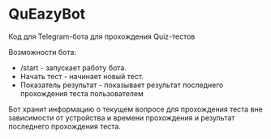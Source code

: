 # QuEazyBot

Код для Telegram-бота для прохождения Quiz-тестов

Возможности бота:

- /start - запускает работу бота.
- Начать тест - начинает новый тест.
- Показатель результат - показывает результат последнего прохождения теста пользователем

Бот хранит информацию о текущем вопросе для прохождения теста вне зависимости от устройства и времени прохождения и результат последнего прохождения теста.
